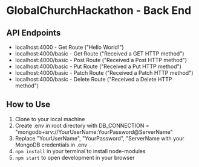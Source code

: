 # GlobalChurchHackathon - Back End

## API Endpoints
* localhost:4000 - Get Route ("Hello World!")
* localhost:4000/basic - Get Route ("Received a GET HTTP method")
* localhost:4000/basic - Post Route ("Received a Post HTTP method")
* localhost:4000/basic - Put Route ("Received a Put HTTP method")
* localhost:4000/basic - Patch Route ("Received a Patch HTTP method")
* localhost:4000/basic - Delete Route ("Received a Delete HTTP method")

## How to Use
1. Clone to your local machine
2. Create .env in root directory with DB_CONNECTION = "mongodb+srv://YourUserName:YourPassword@ServerName"
3. Replace "YourUserName", "YourPassword", "ServerName with your MongoDB credentials in .env 
4. `npm install` in your terminal to install node-modules
5. `npm start` to open development in your browser

